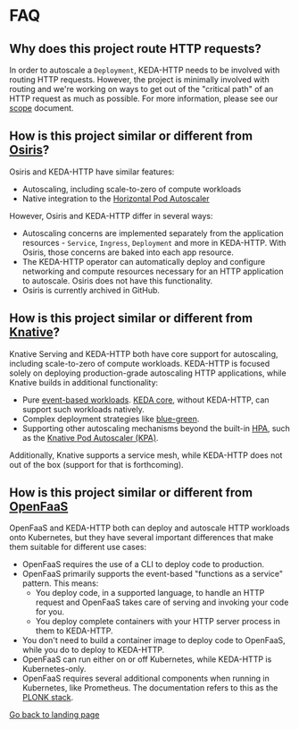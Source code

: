 # FAQ

## Why does this project route HTTP requests?

In order to autoscale a `Deployment`, KEDA-HTTP needs to be involved with routing HTTP requests. However, the project is minimally involved with routing and we're working on ways to get out of the "critical path" of an HTTP request as much as possible. For more information, please see our [scope](./scope.md) document.

## How is this project similar or different from [Osiris](https://github.com/deislabs/osiris)?

Osiris and KEDA-HTTP have similar features:

- Autoscaling, including scale-to-zero of compute workloads
- Native integration to the [Horizontal Pod Autoscaler](https://kubernetes.io/docs/tasks/run-application/horizontal-pod-autoscale/)

However, Osiris and KEDA-HTTP differ in several ways:

- Autoscaling concerns are implemented separately from the application resources - `Service`, `Ingress`, `Deployment` and more in KEDA-HTTP. With Osiris, those concerns are baked into each app resource.
- The KEDA-HTTP operator can automatically deploy and configure networking and compute resources necessary for an HTTP application to autoscale. Osiris does not have this functionality.
- Osiris is currently archived in GitHub.

## How is this project similar or different from [Knative](https://knative.dev/)?

Knative Serving and KEDA-HTTP both have core support for autoscaling, including scale-to-zero of compute workloads. KEDA-HTTP is focused solely on deploying production-grade autoscaling HTTP applications, while Knative builds in additional functionality:

- Pure [event-based workloads](https://knative.dev/docs/eventing/). [KEDA core](https://github.com/kedacore/keda), without KEDA-HTTP, can support such workloads natively.
- Complex deployment strategies like [blue-green](https://knative.dev/docs/serving/samples/blue-green-deployment/).
- Supporting other autoscaling mechanisms beyond the built-in [HPA](https://kubernetes.io/docs/tasks/run-application/horizontal-pod-autoscale/), such as the [Knative Pod Autoscaler (KPA)](https://knative.dev/docs/serving/autoscaling/autoscaling-concepts/#knative-pod-autoscaler-kpa).

Additionally, Knative supports a service mesh, while KEDA-HTTP does not out of the box (support for that is forthcoming).

## How is this project similar or different from [OpenFaaS](https://www.openfaas.com/)

OpenFaaS and KEDA-HTTP both can deploy and autoscale HTTP workloads onto Kubernetes, but they have several important differences that make them suitable for different use cases:

- OpenFaaS requires the use of a CLI to deploy code to production.
- OpenFaaS primarily supports the event-based "functions as a service" pattern. This means:
  - You deploy code, in a supported language, to handle an HTTP request and OpenFaaS takes care of serving and invoking your code for you.
  - You deploy complete containers with your HTTP server process in them to KEDA-HTTP.
- You don't need to build a container image to deploy code to OpenFaaS, while you do to deploy to KEDA-HTTP.
- OpenFaaS can run either on or off Kubernetes, while KEDA-HTTP is Kubernetes-only.
- OpenFaaS requires several additional components when running in Kubernetes, like Prometheus. The documentation refers to this as the [PLONK stack](https://docs.openfaas.com/deployment/#plonk-stack).

[Go back to landing page](/)
